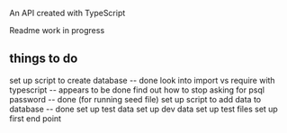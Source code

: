 An API created with TypeScript

Readme work in progress


## things to do
set up script to create database -- done
look into import vs require with typescript -- appears to be done
find out how to stop asking for psql password -- done (for running seed file)
set up script to add data to database -- done
set up test data
set up dev data
set up test files
set up first end point

